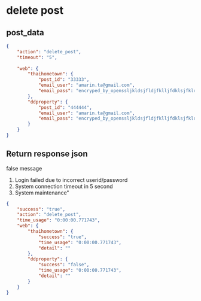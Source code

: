 # delete post



## post_data
~~~json
{
    "action": "delete_post",
    "timeout": "5",
    
    "web": {
        "thaihometown": {
            "post_id": "33333",
            "email_user": "amarin.ta@gmail.com",
            "email_pass": "encryped_by_openssljkldsjfldjfklljfdklsjfkldjs"
        },
        "ddproperty": {  
            "post_id": "444444",
            "email_user": "amarin.ta@gmail.com",
            "email_pass": "encryped_by_openssljkldsjfldjfklljfdklsjfkldjs",
        }
    }
}
~~~

## Return response json
false message

1. Login failed due to incorrect userid/password
2. System connection timeout in 5 second
3. System maintenance"

~~~json
{
    "success": "true",
    "action": "delete_post",
    "time_usage": "0:00:00.771743",
    "web": {
        "thaihometown": {
            "success": "true",            
            "time_usage": "0:00:00.771743",
            "detail": ""
        },
        "ddproperty": {
            "success": "false",
            "time_usage": "0:00:00.771743",
            "detail": ""
        }
    }
}
~~~
